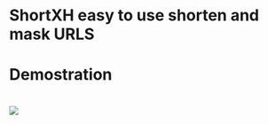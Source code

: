 # ShortXH easy to use shorten and mask URLS
#
# Demostration
#
<a href="https://asciinema.org/a/mWc5korXGttnQ1gzPu1bkzUES" target="_blank"><img src="https://asciinema.org/a/mWc5korXGttnQ1gzPu1bkzUES.svg" /></a>
